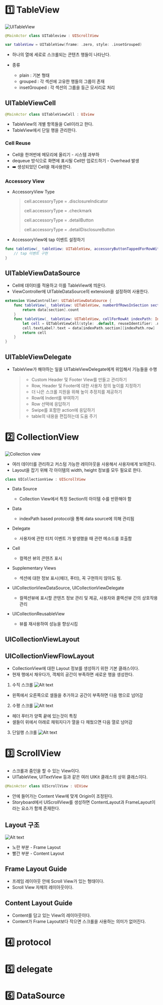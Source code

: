 # :one: TableView

![UITableView](image-10.png)

```swift
@MainActor class UITableview : UIScrollView
```

```swift
var tableView = UITableView(frame: .zero, style: .insetGrouped)
```

- 하나의 열에 세로로 스크롤되는 콘텐츠 행들이 나타난다.

- 종류
  - plain : 기본 형태
  - grouped : 각 섹션에 고유한 행들의 그룹이 존재
  - insetGrouped : 각 섹션의 그룹을 둥근 모서리로 처리

## UITableViewCell

```swift
@MainActor class UITableViewCell : UIview
```

- TableView의 개별 항목들을 Cell이라고 한다.
- TableView에서 단일 행을 관리한다.

### Cell Reuse

- Cell을 한꺼번에 메모리에 올리기 - 시스템 과부하
- dequeue 방식으로 화면에 표시될 Cell만 업로드하기 - Overhead 발생
- ➡️ 생성되었던 Cell을 재사용한다.

### Accessory View

- AccessoryView Type

  > cell.accessoryType = .disclosureIndicator
  >
  > cell.accessoryType = .checkmark
  >
  > cell.accessoryType = .detailButton
  >
  > cell.accessoryType = .detailDisclosureButton

- AccessoryView에 tap 이벤트 설정하기

```swift
func tableView(_ tableView: UITableView, accessoryButtonTappedForRowWith indexPath: IndexPath) {
    // tap 이벤트 구현
}
```

## UITableViewDataSource

- Cell에 데이터를 적용하고 이를 TableView에 띄운다.
- ViewController에 UITableDataSource의 extension을 설정하여 사용한다.

```swift
extension ViewController: UITableViewDataSource {
    func tableView(_ tableView: UITableView, numberOfRowsInSection section: Int) -> Int {
        return data[section].count
    }
    func tableView(_ tableView: UITableView, cellForRowAt indexPath: IndexPath) -> UITableViewCell {
        let cell = UITableViewCell(style: .default, reuseIdentifier: .none)
        cell.textLabel?.text = data[indexPath.section][indexPath.row]
        return cell
    }
}
```

## UITableViewDelegate

- TableView가 해야하는 일을 UITableViewDelegate에게 위임해서 기능들을 수행
  > - Custom Header 및 Footer View를 만들고 관리하기
  > - Row, Header 및 Footer에 대한 사용자 정의 높이를 지정하기
  > - 더 나은 스크롤 지원을 위해 높이 추정치를 제공하기
  > - Row에 Indent를 부여하기
  > - Row 선택에 응답하기
  > - Swipe를 포함한 action에 응답하기
  > - table의 내용을 편집하는데 도움 주기

# :two: CollectionView

![Collection view](image-11.png)

- 여러 데이터를 관리하고 커스텀 가능한 레이아웃을 사용해서 사용자에게 보여준다.
- Layout을 잡기 위해 각 아이템의 width, height 정보를 모두 필요로 한다.

```swift
class UICollectionView : UIScrollView
```

- Data Source
  - Collection View에서 특정 Section의 아이템 수를 반환해야 함
- Data
  - indexPath based protocol을 통해 data source에 의해 관리됨
- Delegate
  - 사용자에 관한 터치 이벤트 가 발생했을 때 관련 메소드를 호출함
- Cell

  - 컬렉션 뷰의 콘텐츠 표시

- Supplementary Views

  - 섹션에 대한 정보 표시(헤더, 푸터), 꼭 구현하지 않아도 됨.

- UICollectionViewDataSource, UICollectionViewDelegate

  - 컬렉션뷰에 표시할 콘텐츠 정보 관리 및 제공, 사용자와 콜렉션뷰 간의 상호작용 관리

- UICollectionReusableView
  - 뷰를 재사용하여 성능을 향상시킴

## UICollectionViewLayout

## UICollectionViewFlowLayout

- CollectionView에 대한 Layout 정보를 생성하기 위한 기본 클래스이다.
- 현재 행에서 채우다가, 객체의 공간이 부족하면 새로운 행을 생성한다.

1. 수직 스크롤
   ![Alt text](image-12.png)

- 왼쪽에서 오른쪽으로 셀들을 추가하고 공간이 부족하면 다음 행으로 넘어감

2. 수평 스크롤
   ![Alt text](image-13.png)

- 헤더 푸터가 양쪽 끝에 있는것이 특징
- 셀들이 위에서 아래로 채워지다가 열을 다 채웠으면 다음 열로 넘어감

3. 단일행 스크롤
   ![Alt text](image-14.png)

# :three: ScrollView

- 스크롤과 줌인을 할 수 있는 View이다.
- UITableView, UITextView 등과 같은 여러 UIKit 클래스의 상위 클래스이다.

```swift
@MainActor class UIScrollView : UIView
```

- 안에 들어가는 Content View에 맞게 Origin이 조정된다.
- Storyboard에서 UIScrollView를 생성하면 ContentLayout과 FrameLayout이라는 요소가 함께 존재한다.

## Layout 구조

![Alt text](image-16.png)

- 노란 부분 - Frame Layout
- 빨간 부분 - Content Layout

## Frame Layout Guide

- 프레임 레이아웃 안에 Scroll View가 있는 형태이다.
- Scroll View 자체의 레이아웃이다.

## Content Layout Guide

- Content를 담고 있는 View의 레이아웃이다.
- Content가 Frame Layout보다 작으면 스크롤을 사용하는 의미가 없어진다.

# :four: protocol

# :five: delegate

# :six: DataSource
